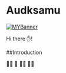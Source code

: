 # Audksamu
[![MYBanner](./assets/Banner.png)]((https://6478efe4e3d86807b4a42021--classy-pudding-1794b1.netlify.app/))

Hi there ✋!

##Introduction

🧗‍♀️ 👡 🚶‍♀️ 👩‍💻
